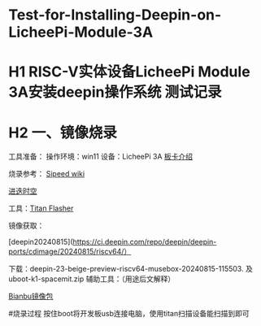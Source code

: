 # Test-for-Installing-Deepin-on-LicheePi-Module-3A
# H1 RISC-V实体设备LicheePi Module 3A安装deepin操作系统 测试记录
# H2 一、镜像烧录
工具准备：
操作环境：win11  设备：LicheePi 3A
[板卡介绍](https://wiki.sipeed.com/hardware/zh/lichee/K1/lpi3a/1_intro.html)

烧录参考：
[Sipeed wiki](https://wiki.sipeed.com/hardware/zh/lichee/K1/lpi3a/3_burn_image.html)

[进迭时空](https://developer.spacemit.com/documentation?token=O6wlwlXcoiBZUikVNh2cczhin5d)

工具：[Titan Flasher](https://cloud.spacemit.com/prod-api/release/download/tools?token=titantools_for_windows_X86_X64)

镜像获取：

[deepin20240815](https://ci.deepin.com/repo/deepin/deepin-ports/cdimage/20240815/riscv64/）

下载：deepin-23-beige-preview-riscv64-musebox-20240815-115503.
  及  uboot-k1-spacemit.zip
辅助工具：（用途后文解释）

[Bianbu镜像包](https://archive.spacemit.com/image/k1/version/bianbu/v2.0rc2/)


#烧录过程
按住boot将开发板usb连接电脑，使用titan扫描设备能扫描到即可
